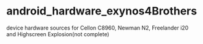 android_hardware_exynos4Brothers
================================

device hardware sources for Cellon C8960, Newman N2, Freelander i20 and Highscreen Explosion(not complete)

